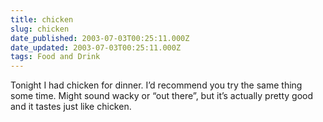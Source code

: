 ```yaml
---
title: chicken
slug: chicken
date_published: 2003-07-03T00:25:11.000Z
date_updated: 2003-07-03T00:25:11.000Z
tags: Food and Drink
---
```


Tonight I had chicken for dinner. I’d recommend you try the same thing some time. Might sound wacky or “out there”, but it’s actually pretty good and it tastes just like chicken.

